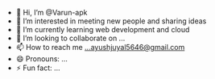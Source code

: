 - 👋 Hi, I’m @Varun-apk
- 👀 I’m interested in meeting new people and sharing ideas
- 🌱 I’m currently learning web development and cloud 
- 💞️ I’m looking to collaborate on ...
- 📫 How to reach me ...ayushjuyal5646@gmail.com
- 😄 Pronouns: ...
- ⚡ Fun fact: ...

<!---
Varun-apk/Varun-apk is a ✨ special ✨ repository because its `README.md` (this file) appears on your GitHub profile.
You can click the Preview link to take a look at your changes.
--->
